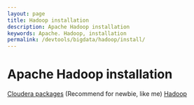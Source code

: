 ```yaml
---
layout: page
title: Hadoop installation
description: Apache Hadoop installation
keywords: Apache. Hadoop, installation
permalink: /devtools/bigdata/hadoop/install/
---
```


# Apache Hadoop installation

<a href="/devtools/bigdata/hadoop/install/cloudera/">Cloudera packages</a> (Recommend for newbie, like me)
<a href="/devtools/bigdata/hadoop/install/linux/">Hadoop</a>
